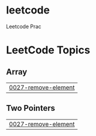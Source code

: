 # leetcode
Leetcode Prac

<!---LeetCode Topics Start-->
# LeetCode Topics
## Array
|  |
| ------- |
| [0027-remove-element](https://github.com/erikkaincolor/leetcode/tree/master/0027-remove-element) |
## Two Pointers
|  |
| ------- |
| [0027-remove-element](https://github.com/erikkaincolor/leetcode/tree/master/0027-remove-element) |
<!---LeetCode Topics End-->
